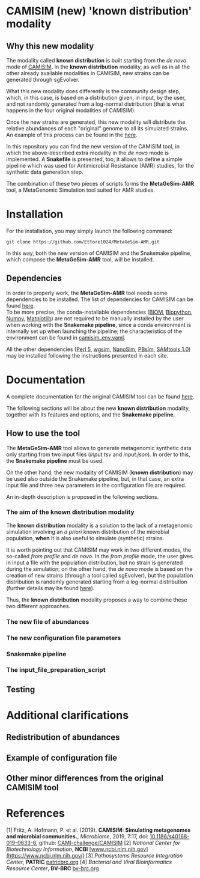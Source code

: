# CAMISIM (new) 'known distribution' modality

## Why this new modality
The modality called **known distribution** is built starting from the _de novo_ mode of [CAMISIM](https://github.com/CAMI-challenge/CAMISIM).
In the **known distribution** modality, as well as in all the other already available modalities in CAMISIM, new strains can be generated through sgEvolver.

What this new modality does differently is the community design step, which, in this case, is based on a distribution given, in input, by the user, and not randomly generated 
from a log-normal distribution (that is what happens in the four original modalities of CAMISIM).

Once the new strains are generated, this new modality will distribute the relative abundances of each "original" genome to all its simulated strains. An example of this process 
can be found in the [here](https://github.com/Ettore1024/MetaGeSim-AMR#redistribution-of-abundances).

In this repository you can find the new version of the CAMISIM tool, in which the above-described extra modality in the _de novo_ mode is implemented. A **Snakefile** is presented, too;
it allows to define a simple pipeline which was used for Antimicrobial Resistance (AMR) studies, for the synthetic data generation step.

The combination of these two pieces of scripts forms the **MetaGeSim-AMR** tool, a MetaGenomic Simulation tool suited for AMR studies.

# Installation
For the installation, you may simply launch the following command:

    git clone https://github.com/Ettore1024/MetaGeSim-AMR.git

In this way, both the new version of CAMISIM and the Snakemake pipeline, which compose the **MetaGeSim-AMR** tool, will be installed.

## Dependencies
In order to properly work, the **MetaGeSim-AMR** tool needs some dependencies to be installed. The list of dependencies for CAMISIM can be found [here](https://github.com/CAMI-challenge/CAMISIM/wiki/User-manual#dependencies).  
To be more precise, the conda-installable dependencies ([BIOM](https://pypi.org/project/biom-format/), [Biopython](https://biopython.org/), 
[Numpy](https://numpy.org/), [Matplotlib](https://matplotlib.org/)) are not required to be manually installed by the user when working with the **Snakemake pipeline**, since a
conda environment is internally set up when launching the pipeline; the characteristics of the environment can be found in [camisim_env.yaml](https://github.com/Ettore1024/MetaGeSim-AMR/blob/main/camisim_env.yaml).

All the other dependencies ([Perl 5](https://www.perl.org/), [wgsim](https://github.com/lh3/wgsim), [NanoSim](https://github.com/abremges/NanoSim), 
[PBsim](https://github.com/pfaucon/PBSIM-PacBio-Simulator), [SAMtools 1.0](http://www.htslib.org/)) may be installed following the instructions presented in each site. 

# Documentation
A complete documentation for the original CAMISIM tool can be found [here](https://github.com/CAMI-challenge/CAMISIM/wiki/User-manual).

The following sections will be about the new **known distribution** modality, together with its features and options, and the **Snakemake pipeline**.

## How to use the tool
The **MetaGeSim-AMR** tool allows to generate metagenomic synthetic data only starting from two input files (_input.tsv_ and _input.json_).
In order to this, the **Snakemake pipeline** must be used.

On the other hand, the new modality of CAMISIM (**known distribution**) may be used also outside the Snakemake pipeline, but, in that case, an extra input file
and three new parameters in the configuration file are required. 

An in-depth description is proposed in the following sections.

### The aim of the known distribution modality
The **known distribution** modality is a solution to the lack of a metagenomic simulation involving an _a priori_ known distribution of the microbial population, **when** it is 
also useful to simulate (synthetic) strains.

It is worth pointing out that CAMISIM may work in two different modes, the so-called _from profile_ and _de novo_. In the _from profile_ mode, the user gives in input a file 
with the population distribution, but no strain is generated during the simulation; on the other hand, the _de novo_ mode is based on the creation of new strains (through a
tool called sgEvolver), but the population distribution is randomly generated starting from a log-normal distribution (further details may be found [here](https://github.com/CAMI-challenge/CAMISIM/wiki/Distribution-of-genomes)).

Thus, the **known distribution** modality proposes a way to combine these two different approaches.

### The new file of abundances

### The new configuration file parameters

### Snakemake pipeline

### The input_file_preparation_script

## Testing

# Additional clarifications

## Redistribution of abundances

## Example of configuration file

## Other minor differences from the original CAMISIM tool

# References
[1] Fritz, A. Hofmann, P. et al. (2019). **CAMISIM: Simulating metagenomes and microbial communities.**, _Microbiome_, 2019, 7:17, doi: [10.1186/s40168-019-0633-6](https://doi.org/10.1186/s40168-019-0633-6), github: [CAMI-challenge/CAMISIM](https://github.com/CAMI-challenge/CAMISIM)
[2] _National Center for Biotechnology Information_, **NCBI** [www.ncbi.nlm.nih.gov](https://www.ncbi.nlm.nih.gov/)
[3] _Pathosystems Resource Integration Center_, **PATRIC** [patricbrc.org](https://patricbrc.org/) 
[4] _Bacterial and Viral Bioinformatics Resource Center_,  **BV-BRC** [bv-brc.org](https://www.bv-brc.org/)

